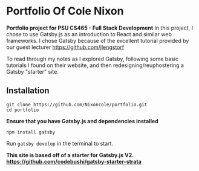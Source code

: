 # Portfolio Of Cole Nixon


**Portfolio project for PSU CS465 - Full Stack Development**
In this project, I chose to use Gatsby.js as an introduction to React and similar web frameworks.
I chose Gatsby because of the excellent tutorial provided by our guest lecturer https://github.com/jlengstorf

To read through my notes as I explored Gatsby, following some basic tutorials I found on their website, and then 
redesigning/reuphostering a Gatsby "starter" site. 

## Installation

```
git clone https://github.com/Nixoncole/portfolio.git
cd portfolio
```

**Ensure that you have Gatsby.js and dependencies installed**
```
npm install gatsby

```

Run `gatsby develop` in the terminal to start.


**This site is based off of a starter for Gatsby.js V2.**
**https://github.com/codebushi/gatsby-starter-strata**

